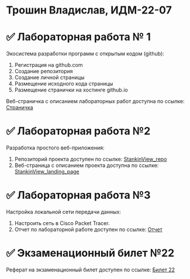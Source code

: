 # Трошин Владислав, ИДМ-22-07
# ✅ Лабораторная работа № 1
Экосистема разработки программ с открытым кодом (github):

1. Регистрация на github.com
2. Создание репозитория
3. Создание личной страницы
4. Размещение исходного кода страницы
5. Размещение странички на хостинге github.io

Веб-страничка с описанием лабораторных работ доступна по ссылке: [Страничка](https://tromb17.github.io/)

# ✅ Лабораторная работа №2
Разработка простого веб-приложения:

1. Репозиторий проекта доступен по ссылке: [StankinView_repo](https://github.com/fireru277/inet2022/wiki)
2. Веб-страница с описанием проекта доступна по ссылке: [StankinView_landing_page](https://profound-salmiakki-49c5d6.netlify.app/)

# ✅ Лабораторная работа №3
Настройка локальной сети передачи данных:
1. Настроить сеть в Cisco Packet Tracer.
2. Отчет по лабораторной работе доступен по ссылке: [Отчет](https://github.com/tromb17/tromb17.github.io/blob/main/Отчет%20по%20Cisco%20Packet%20Tracer.pdf)

# ✅ Экзаменационный билет №22
Реферат на экзаменационный билет доступен по ссылке: [Билет 22](https://github.com/stankin/inet-2022/wiki/exam22)
